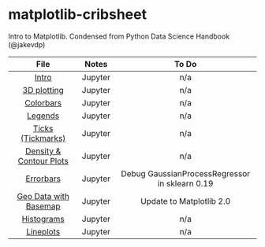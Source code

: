 # matplotlib-cribsheet
Intro to Matplotlib. Condensed from Python Data Science Handbook (@jakevdp)

| File  | Notes  | To Do  |
|:-:|:-:|:-:|
|[Intro](Matplotlib-Intro.ipynb)   | Jupyter | n/a  |
|[3D plotting](Matplotlib-3D-Plotting.ipynb) | Jupyter | n/a  |
|[Colorbars](Matplotlib-Custom-Colorbars.ipynb) | Jupyter | n/a  |
|[Legends](Matplotlib-Custom-Legends.ipynb)   | Jupyter | n/a  |
|[Ticks (Tickmarks)](Matplotlib-Custom-Tickmarks.ipynb)   | Jupyter | n/a  |
|[Density & Contour Plots](Matplotlib-Density-and-Contour-Plots.ipynb)   | Jupyter | n/a  |
|[Errorbars](Matplotlib-Errorbars.ipynb)   | Jupyter | Debug GaussianProcessRegressor in sklearn 0.19  |
|[Geo Data with Basemap](Matplotlib-Geo-Data-With-Basemap.ipynb)   | Jupyter | Update to Matplotlib 2.0  |
|[Histograms](Matplotlib-Histograms-and-Bins.ipynb)   | Jupyter | n/a  |
|[Lineplots](Matplotlib-Lineplots.ipynb)   | Jupyter | n/a  |
